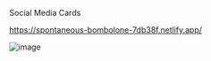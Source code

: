 Social Media Cards

https://spontaneous-bombolone-7db38f.netlify.app/

![image](https://github.com/Deepak-197/Social-Media-Cards/assets/104504771/6e6aa7e5-9df3-4247-a973-b9ea4e549fa3)
